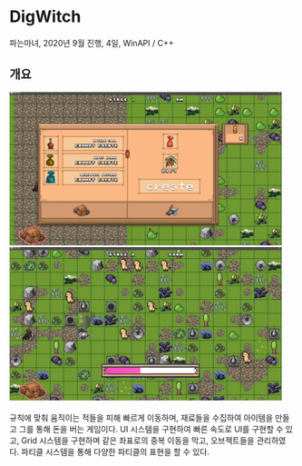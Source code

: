 # DigWitch
파는마녀, 2020년 9월 진행, 4일, WinAPI / C++ </br>

## 개요
<img src="https://github.com/fool8474/DigWitch/blob/main/ScreenShot/DigWitchScreenShot%20(1).jpg" width="480px" height="270px"></img>
<img src="https://github.com/fool8474/DigWitch/blob/main/ScreenShot/DigWitchScreenShot%20(2).jpg" width="480px" height="270px"></img></br>
</br>
규칙에 맞춰 움직이는 적들을 피해 빠르게 이동하며, 재료들을 수집하여 아이템을 만들고 그를 통해 돈을 버는 게임이다.
UI 시스템을 구현하여 빠른 속도로 UI를 구현할 수 있고, 
Grid 시스템을 구현하며 같은 좌표로의 중복 이동을 막고, 오브젝트들을 관리하였다.
파티클 시스템을 통해 다양한 파티클의 표현을 할 수 있다.

